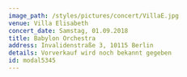 ```yaml
---
image_path: /styles/pictures/concert/VillaE.jpg
venue: Villa Elisabeth
concert_date: Samstag, 01.09.2018
title: Babylon Orchestra
address: Invalidenstraße 3, 10115 Berlin
details: Vorverkauf wird noch bekannt gegeben
id: modal5345
---
```

